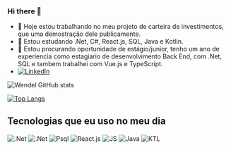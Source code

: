### Hi there 👋

- 🔭 Hoje estou trabalhando no meu projeto de carteira de investimentos, que uma demostração dele publicamente.
- 🌱 Estou estudando .Net, C#, React.js, SQL, Java e Kotlin.
- 👯 Estou procurando oportunidade de estágio/junior, tenho um ano de experiencia como estagiario de desenvolvimento Back End, com .Net, SQL e tambem trabalhei com Vue.js e TypeScript.
- [![LinkedIn](https://img.shields.io/badge/LinkedIn-0077B5?style=for-the-badge&logo=linkedin&logoColor=white)](https://www.linkedin.com/in/wendel-maciel-209a291b6/)

![Wendel GitHub stats](https://github-readme-stats.vercel.app/api?username=wendelfilipe&show_icons=true&theme=dracula)

[![Top Langs](https://github-readme-stats.vercel.app/api/top-langs/?username=wendelfilipe)](https://github.com/wendelfilipe/github-readme-stats)

## Tecnologias que eu uso no meu dia

<div style="display: inline_block">
  <img align="center" alt=".Net" src="https://img.shields.io/badge/.NET-5C2D91?style=for-the-badge&logo=.net&logoColor=white" />
  <img align="center" alt=".Net" src="https://img.shields.io/badge/C%23-239120?style=for-the-badge&logo=c-sharp&logoColor=white" />
  <img align="center" alt="Psql" src="https://img.shields.io/badge/PostgreSQL-316192?style=for-the-badge&logo=postgresql&logoColor=white" />
  <img align="center" alt="React.js" src="https://img.shields.io/badge/React-20232A?style=for-the-badge&logo=react&logoColor=61DAFB" />
  <img align="center" alt="JS" src="https://img.shields.io/badge/JavaScript-F7DF1E?style=for-the-badge&logo=javascript&logoColor=black" />
  <img align="center" alt="Java" src="https://img.shields.io/badge/Java-ED8B00?style=for-the-badge&logo=openjdk&logoColor=white" />
  <img align="center" alt="KTL" src="https://img.shields.io/badge/Kotlin-0095D5?&style=for-the-badge&logo=kotlin&logoColor=white" />
</div><br/>
